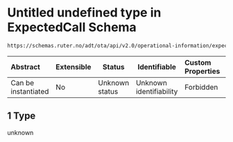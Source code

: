 # Untitled undefined type in ExpectedCall Schema

```txt
https://schemas.ruter.no/adt/ota/api/v2.0/operational-information/expected-call.json#/examples/0/laterCalls/1
```




| Abstract            | Extensible | Status         | Identifiable            | Custom Properties | Additional Properties | Access Restrictions | Defined In                                                                                             |
| :------------------ | ---------- | -------------- | ----------------------- | :---------------- | --------------------- | ------------------- | ------------------------------------------------------------------------------------------------------ |
| Can be instantiated | No         | Unknown status | Unknown identifiability | Forbidden         | Allowed               | none                | [expected-call.json\*](../../schema/operational-information/expected-call.json "open original schema") |

## 1 Type

unknown
